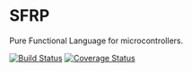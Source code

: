 SFRP
=====

Pure Functional Language for microcontrollers.

[![Build Status](https://travis-ci.org/sfrp/sfrp.svg?branch=develop)](https://travis-ci.org/sfrp/sfrp)
[![Coverage Status](https://coveralls.io/repos/github/sawaken/sfrp/badge.svg?branch=develop)](https://coveralls.io/github/sfrp/sfrp?branch=develop)
